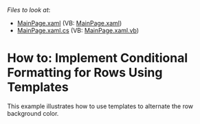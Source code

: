 <!-- default file list -->
*Files to look at*:

* [MainPage.xaml](./CS/Using_Templates/MainPage.xaml) (VB: [MainPage.xaml](./VB/Using_Templates/MainPage.xaml))
* [MainPage.xaml.cs](./CS/Using_Templates/MainPage.xaml.cs) (VB: [MainPage.xaml.vb](./VB/Using_Templates/MainPage.xaml.vb))
<!-- default file list end -->
# How to: Implement Conditional Formatting for Rows Using Templates


This example illustrates how to use templates to alternate the row background color.

<br/>



